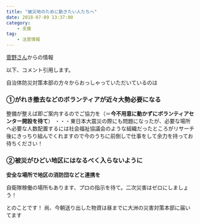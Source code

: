 ```yaml
---
title: "被災地のために動きたい人たちへ"
date: 2018-07-09 13:37:00
category: 
    - 支援
tag:
    - 注意情報
---
```


[菅野さん](https://www.facebook.com/takeshi.kakeda/posts/10156405613319593?comment_id=10156405842939593&comment_tracking=%7B%22tn%22%3A%22R%22%7D)からの情報

以下、コメント引用します。

自治体防災対策本部の方々からおっしゃっていただいているのは

### ①がれき撤去などのボランティアが近々大勢必要になる

整備が整えば即ご案内するのでご協力を（＝**今不用意に動かずにボランティアセンター開設を待て**）
・・・東日本大震災の際にも問題になったが、必要な場所へ必要な人数配置するには社会福祉協議会のような組織だったところがリサーチ後にきっちり組んでくれますので今のうちに前倒しで仕事をして余力を持ってお待ちください！

### ➁被災がひどい地区にはなるべく入らないように
**安全な場所で地区の消防団などと連携を**

自衛隊稼働の場所もあります、プロの指示を待て。二次災害はゼロにしましょう！　　

とのことです！
尚、今朝送り出した物資は昼までに大洲の災害対策本部に届いてます


